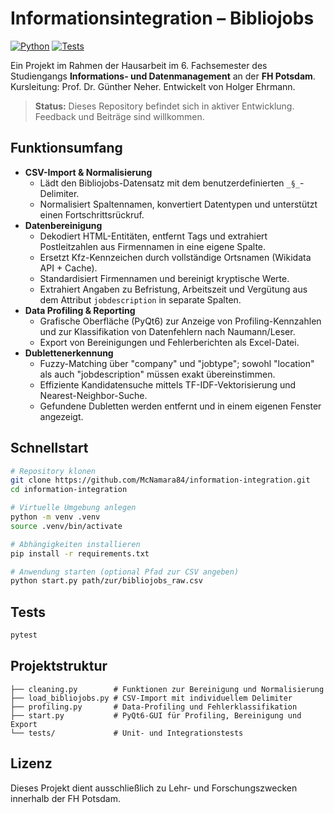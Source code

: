 # Informationsintegration – Bibliojobs

[![Python](https://img.shields.io/badge/python-3.12+-blue.svg)](https://www.python.org/)
[![Tests](https://img.shields.io/badge/tests-pytest-green.svg)](https://pytest.org/)

Ein Projekt im Rahmen der Hausarbeit im 6. Fachsemester des Studiengangs **Informations- und Datenmanagement** an der **FH Potsdam**. Kursleitung: Prof. Dr. Günther Neher. Entwickelt von Holger Ehrmann.

> **Status:** Dieses Repository befindet sich in aktiver Entwicklung. Feedback und Beiträge sind willkommen.

## Funktionsumfang

- **CSV-Import & Normalisierung**
  - Lädt den Bibliojobs-Datensatz mit dem benutzerdefinierten `_§_`-Delimiter.
  - Normalisiert Spaltennamen, konvertiert Datentypen und unterstützt einen Fortschrittsrückruf.
- **Datenbereinigung**
  - Dekodiert HTML-Entitäten, entfernt Tags und extrahiert Postleitzahlen aus Firmennamen in eine eigene Spalte.
  - Ersetzt Kfz-Kennzeichen durch vollständige Ortsnamen (Wikidata API + Cache).
  - Standardisiert Firmennamen und bereinigt kryptische Werte.
  - Extrahiert Angaben zu Befristung, Arbeitszeit und Vergütung aus dem Attribut `jobdescription` in separate Spalten.
- **Data Profiling & Reporting**
  - Grafische Oberfläche (PyQt6) zur Anzeige von Profiling-Kennzahlen und zur Klassifikation von Datenfehlern nach Naumann/Leser.
  - Export von Bereinigungen und Fehlerberichten als Excel-Datei.
- **Dublettenerkennung**
  - Fuzzy-Matching über "company" und "jobtype"; sowohl "location" als auch
    "jobdescription" müssen exakt übereinstimmen.
  - Effiziente Kandidatensuche mittels TF-IDF-Vektorisierung und Nearest-Neighbor-Suche.
  - Gefundene Dubletten werden entfernt und in einem eigenen Fenster angezeigt.

## Schnellstart

```bash
# Repository klonen
git clone https://github.com/McNamara84/information-integration.git
cd information-integration

# Virtuelle Umgebung anlegen
python -m venv .venv
source .venv/bin/activate

# Abhängigkeiten installieren
pip install -r requirements.txt

# Anwendung starten (optional Pfad zur CSV angeben)
python start.py path/zur/bibliojobs_raw.csv
```

## Tests

```bash
pytest
```

## Projektstruktur

```
├── cleaning.py        # Funktionen zur Bereinigung und Normalisierung
├── load_bibliojobs.py # CSV-Import mit individuellem Delimiter
├── profiling.py       # Data-Profiling und Fehlerklassifikation
├── start.py           # PyQt6-GUI für Profiling, Bereinigung und Export
└── tests/             # Unit- und Integrationstests
```

## Lizenz

Dieses Projekt dient ausschließlich zu Lehr- und Forschungszwecken innerhalb der FH Potsdam.
